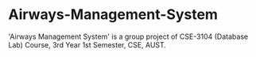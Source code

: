# Airways-Management-System
'Airways Management System' is a group project of CSE-3104 (Database Lab) Course, 3rd Year 1st Semester, CSE, AUST.
